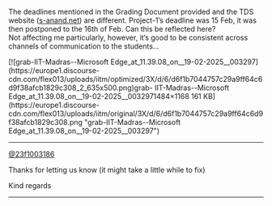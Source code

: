 The deadlines mentioned in the Grading Document provided and the TDS website
([s-anand.net](http://s-anand.net)) are different. Project-1’s deadline was 15
Feb, it was then postponed to the 16th of Feb. Can this be reflected here?  
Not affecting me particularly, however, it’s good to be consistent across
channels of communication to the students…

[![grab-IIT-Madras--Microsoft
Edge_at_11.39.08_on__19-02-2025__003297](https://europe1.discourse-
cdn.com/flex013/uploads/iitm/optimized/3X/d/6/d6f1b7044757c29a9ff64c6d9f38afcb1829c308_2_635x500.png)grab-
IIT-Madras--Microsoft Edge_at_11.39.08_on__19-02-2025__0032971484×1168 161
KB](https://europe1.discourse-
cdn.com/flex013/uploads/iitm/original/3X/d/6/d6f1b7044757c29a9ff64c6d9f38afcb1829c308.png
"grab-IIT-Madras--Microsoft Edge_at_11.39.08_on__19-02-2025__003297")



---

[@23f1003186](/u/23f1003186)

Thanks for letting us know (it might take a little while to fix)

Kind regards



---

